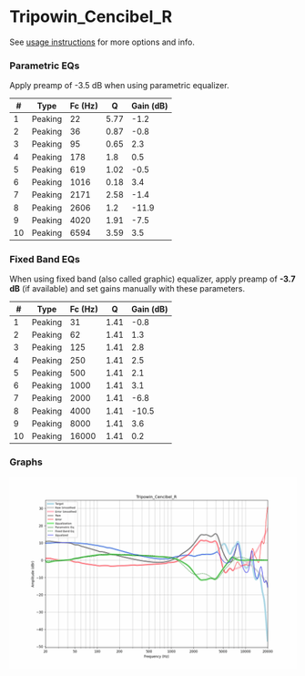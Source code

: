 # Tripowin_Cencibel_R
See [usage instructions](https://github.com/jaakkopasanen/AutoEq#usage) for more options and info.

### Parametric EQs
Apply preamp of -3.5 dB when using parametric equalizer.

|   # | Type    |   Fc (Hz) |    Q |   Gain (dB) |
|-----|---------|-----------|------|-------------|
|   1 | Peaking |        22 | 5.77 |        -1.2 |
|   2 | Peaking |        36 | 0.87 |        -0.8 |
|   3 | Peaking |        95 | 0.65 |         2.3 |
|   4 | Peaking |       178 | 1.8  |         0.5 |
|   5 | Peaking |       619 | 1.02 |        -0.5 |
|   6 | Peaking |      1016 | 0.18 |         3.4 |
|   7 | Peaking |      2171 | 2.58 |        -1.4 |
|   8 | Peaking |      2606 | 1.2  |       -11.9 |
|   9 | Peaking |      4020 | 1.91 |        -7.5 |
|  10 | Peaking |      6594 | 3.59 |         3.5 |

### Fixed Band EQs
When using fixed band (also called graphic) equalizer, apply preamp of **-3.7 dB** (if available) and set gains manually with these parameters.

|   # | Type    |   Fc (Hz) |    Q |   Gain (dB) |
|-----|---------|-----------|------|-------------|
|   1 | Peaking |        31 | 1.41 |        -0.8 |
|   2 | Peaking |        62 | 1.41 |         1.3 |
|   3 | Peaking |       125 | 1.41 |         2.8 |
|   4 | Peaking |       250 | 1.41 |         2.5 |
|   5 | Peaking |       500 | 1.41 |         2.1 |
|   6 | Peaking |      1000 | 1.41 |         3.1 |
|   7 | Peaking |      2000 | 1.41 |        -6.8 |
|   8 | Peaking |      4000 | 1.41 |       -10.5 |
|   9 | Peaking |      8000 | 1.41 |         3.6 |
|  10 | Peaking |     16000 | 1.41 |         0.2 |

### Graphs
![](./Tripowin_Cencibel_R.png)
